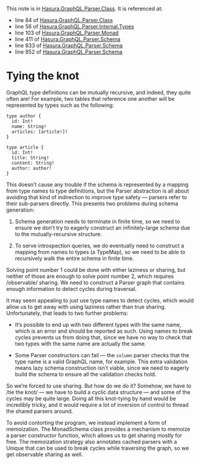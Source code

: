 This note is in [Hasura.GraphQL.Parser.Class](https://github.com/hasura/graphql-engine/blob/master/server/src-lib/Hasura/GraphQL/Parser/Class.hs#L16).
It is referenced at:
  - line 84 of [Hasura.GraphQL.Parser.Class](https://github.com/hasura/graphql-engine/blob/master/server/src-lib/Hasura/GraphQL/Parser/Class.hs#L84)
  - line 56 of [Hasura.GraphQL.Parser.Internal.Types](https://github.com/hasura/graphql-engine/blob/master/server/src-lib/Hasura/GraphQL/Parser/Internal/Types.hs#L56)
  - line 103 of [Hasura.GraphQL.Parser.Monad](https://github.com/hasura/graphql-engine/blob/master/server/src-lib/Hasura/GraphQL/Parser/Monad.hs#L103)
  - line 411 of [Hasura.GraphQL.Parser.Schema](https://github.com/hasura/graphql-engine/blob/master/server/src-lib/Hasura/GraphQL/Parser/Schema.hs#L411)
  - line 833 of [Hasura.GraphQL.Parser.Schema](https://github.com/hasura/graphql-engine/blob/master/server/src-lib/Hasura/GraphQL/Parser/Schema.hs#L833)
  - line 852 of [Hasura.GraphQL.Parser.Schema](https://github.com/hasura/graphql-engine/blob/master/server/src-lib/Hasura/GraphQL/Parser/Schema.hs#L852)

# Tying the knot

GraphQL type definitions can be mutually recursive, and indeed, they quite often
are! For example, two tables that reference one another will be represented by
types such as the following:

    type author {
      id: Int!
      name: String!
      articles: [article!]!
    }

    type article {
      id: Int!
      title: String!
      content: String!
      author: author!
    }

This doesn’t cause any trouble if the schema is represented by a mapping from
type names to type definitions, but the Parser abstraction is all about avoiding
that kind of indirection to improve type safety — parsers refer to their
sub-parsers directly. This presents two problems during schema generation:

  1. Schema generation needs to terminate in finite time, so we need to ensure
     we don’t try to eagerly construct an infinitely-large schema due to the
     mutually-recursive structure.

  2. To serve introspection queries, we do eventually need to construct a
     mapping from names to types (a TypeMap), so we need to be able to
     recursively walk the entire schema in finite time.

Solving point number 1 could be done with either laziness or sharing, but
neither of those are enough to solve point number 2, which requires /observable/
sharing. We need to construct a Parser graph that contains enough information to
detect cycles during traversal.

It may seem appealing to just use type names to detect cycles, which would allow
us to get away with using laziness rather than true sharing. Unfortunately, that
leads to two further problems:

  * It’s possible to end up with two different types with the same name, which
    is an error and should be reported as such. Using names to break cycles
    prevents us from doing that, since we have no way to check that two types
    with the same name are actually the same.

  * Some Parser constructors can fail — the `column` parser checks that the type
    name is a valid GraphQL name, for example. This extra validation means lazy
    schema construction isn’t viable, since we need to eagerly build the schema
    to ensure all the validation checks hold.

So we’re forced to use sharing. But how do we do it? Somehow, we have to /tie
the knot/ — we have to build a cyclic data structure — and some of the cycles
may be quite large. Doing all this knot-tying by hand would be incredibly
tricky, and it would require a lot of inversion of control to thread the shared
parsers around.

To avoid contorting the program, we instead implement a form of memoization. The
MonadSchema class provides a mechanism to memoize a parser constructor function,
which allows us to get sharing mostly for free. The memoization strategy also
annotates cached parsers with a Unique that can be used to break cycles while
traversing the graph, so we get observable sharing as well.
